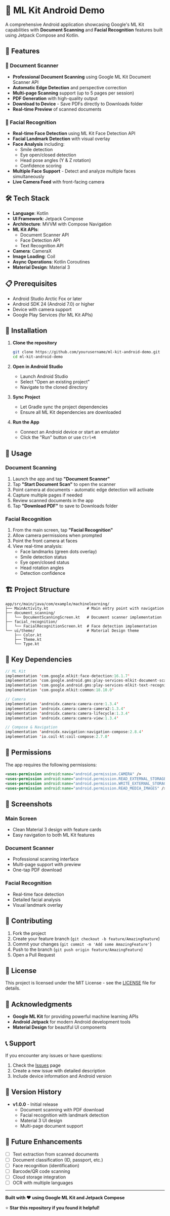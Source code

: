 # 📱 ML Kit Android Demo

A comprehensive Android application showcasing Google's ML Kit capabilities with **Document Scanning** and **Facial Recognition** features built using Jetpack Compose and Kotlin.

## 🚀 Features

### 📄 Document Scanner
- **Professional Document Scanning** using Google ML Kit Document Scanner API
- **Automatic Edge Detection** and perspective correction
- **Multi-page Scanning** support (up to 5 pages per session)
- **PDF Generation** with high-quality output
- **Download to Device** - Save PDFs directly to Downloads folder
- **Real-time Preview** of scanned documents

### 👤 Facial Recognition
- **Real-time Face Detection** using ML Kit Face Detection API
- **Facial Landmark Detection** with visual overlay
- **Face Analysis** including:
  - Smile detection
  - Eye open/closed detection
  - Head pose angles (Y & Z rotation)
  - Confidence scoring
- **Multiple Face Support** - Detect and analyze multiple faces simultaneously
- **Live Camera Feed** with front-facing camera

## 🛠️ Tech Stack

- **Language**: Kotlin
- **UI Framework**: Jetpack Compose
- **Architecture**: MVVM with Compose Navigation
- **ML Kit APIs**:
  - Document Scanner API
  - Face Detection API
  - Text Recognition API
- **Camera**: CameraX
- **Image Loading**: Coil
- **Async Operations**: Kotlin Coroutines
- **Material Design**: Material 3

## 📋 Prerequisites

- Android Studio Arctic Fox or later
- Android SDK 24 (Android 7.0) or higher
- Device with camera support
- Google Play Services (for ML Kit APIs)

## 🔧 Installation

1. **Clone the repository**
   ```bash
   git clone https://github.com/yourusername/ml-kit-android-demo.git
   cd ml-kit-android-demo
   ```

2. **Open in Android Studio**
   - Launch Android Studio
   - Select "Open an existing project"
   - Navigate to the cloned directory

3. **Sync Project**
   - Let Gradle sync the project dependencies
   - Ensure all ML Kit dependencies are downloaded

4. **Run the App**
   - Connect an Android device or start an emulator
   - Click the "Run" button or use `Ctrl+R`

## 📱 Usage

### Document Scanning
1. Launch the app and tap **"Document Scanner"**
2. Tap **"Start Document Scan"** to open the scanner
3. Point camera at documents - automatic edge detection will activate
4. Capture multiple pages if needed
5. Review scanned documents in the app
6. Tap **"Download PDF"** to save to Downloads folder

### Facial Recognition
1. From the main screen, tap **"Facial Recognition"**
2. Allow camera permissions when prompted
3. Point the front camera at faces
4. View real-time analysis:
   - Face landmarks (green dots overlay)
   - Smile detection status
   - Eye open/closed status
   - Head rotation angles
   - Detection confidence

## 🏗️ Project Structure

```
app/src/main/java/com/example/machinelearning/
├── MainActivity.kt                 # Main entry point with navigation
├── document_scanning/
│   └── DocumentScanningScreen.kt   # Document scanner implementation
├── facial_recognition/
│   └── FacialRecognitionScreen.kt  # Face detection implementation
└── ui/theme/                       # Material Design theme
    ├── Color.kt
    ├── Theme.kt
    └── Type.kt
```

## 🔑 Key Dependencies

```kotlin
// ML Kit
implementation 'com.google.mlkit:face-detection:16.1.7'
implementation 'com.google.android.gms:play-services-mlkit-document-scanner:16.0.0-beta1'
implementation 'com.google.android.gms:play-services-mlkit-text-recognition:19.0.1'
implementation 'com.google.mlkit:common:18.10.0'

// Camera
implementation 'androidx.camera:camera-core:1.3.4'
implementation 'androidx.camera:camera-camera2:1.3.4'
implementation 'androidx.camera:camera-lifecycle:1.3.4'
implementation 'androidx.camera:camera-view:1.3.4'

// Compose & Navigation
implementation 'androidx.navigation:navigation-compose:2.8.4'
implementation 'io.coil-kt:coil-compose:2.7.0'
```

## 🔐 Permissions

The app requires the following permissions:

```xml
<uses-permission android:name="android.permission.CAMERA" />
<uses-permission android:name="android.permission.READ_EXTERNAL_STORAGE" />
<uses-permission android:name="android.permission.WRITE_EXTERNAL_STORAGE" android:maxSdkVersion="28" />
<uses-permission android:name="android.permission.READ_MEDIA_IMAGES" />
```

## 📸 Screenshots

### Main Screen
- Clean Material 3 design with feature cards
- Easy navigation to both ML Kit features

### Document Scanner
- Professional scanning interface
- Multi-page support with preview
- One-tap PDF download

### Facial Recognition
- Real-time face detection
- Detailed facial analysis
- Visual landmark overlay

## 🤝 Contributing

1. Fork the project
2. Create your feature branch (`git checkout -b feature/AmazingFeature`)
3. Commit your changes (`git commit -m 'Add some AmazingFeature'`)
4. Push to the branch (`git push origin feature/AmazingFeature`)
5. Open a Pull Request

## 📝 License

This project is licensed under the MIT License - see the [LICENSE](LICENSE) file for details.

## 🙏 Acknowledgments

- **Google ML Kit** for providing powerful machine learning APIs
- **Android Jetpack** for modern Android development tools
- **Material Design** for beautiful UI components

## 📞 Support

If you encounter any issues or have questions:

1. Check the [Issues](https://github.com/yourusername/ml-kit-android-demo/issues) page
2. Create a new issue with detailed description
3. Include device information and Android version

## 🔄 Version History

- **v1.0.0** - Initial release
  - Document scanning with PDF download
  - Facial recognition with landmark detection
  - Material 3 UI design
  - Multi-page document support

## 🎯 Future Enhancements

- [ ] Text extraction from scanned documents
- [ ] Document classification (ID, passport, etc.)
- [ ] Face recognition (identification)
- [ ] Barcode/QR code scanning
- [ ] Cloud storage integration
- [ ] OCR with multiple languages

---

**Built with ❤️ using Google ML Kit and Jetpack Compose**

⭐ **Star this repository if you found it helpful!**
